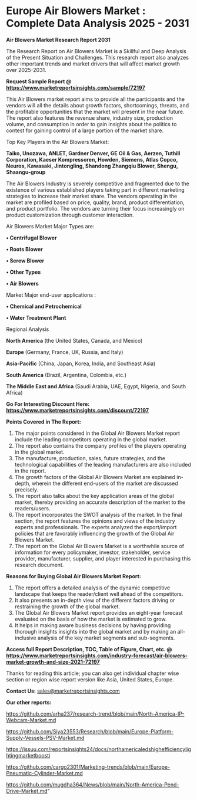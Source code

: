   # Europe Air Blowers Market : Complete Data Analysis 2025 - 2031

<strong>Air Blowers Market Research Report 2031</strong>

The Research Report on Air Blowers Market is a Skillful and Deep Analysis of the Present Situation and Challenges. This research report also analyzes other important trends and market drivers that will affect market growth over 2025-2031.

<strong>Request Sample Report @ <a href=https://www.marketreportsinsights.com/sample/72197>https://www.marketreportsinsights.com/sample/72197</a></strong>

This Air Blowers market report aims to provide all the participants and the vendors will all the details about growth factors, shortcomings, threats, and the profitable opportunities that the market will present in the near future. The report also features the revenue share, industry size, production volume, and consumption in order to gain insights about the politics to contest for gaining control of a large portion of the market share.

Top Key Players in the Air Blowers Market:

<strong>Taiko, Unozawa, ANLET, Gardner Denver, GE Oil & Gas, Aerzen, Tuthill Corporation, Kaeser Kompressoren, Howden, Siemens, Atlas Copco, Neuros, Kawasaki, Jintongling, Shandong Zhangqiu Blower, Shengu, Shaangu-group</strong>

The Air Blowers Industry is severely competitive and fragmented due to the existence of various established players taking part in different marketing strategies to increase their market share. The vendors operating in the market are profiled based on price, quality, brand, product differentiation, and product portfolio. The vendors are turning their focus increasingly on product customization through customer interaction.

Air Blowers Market Major Types are:

<strong>• Centrifugal Blower

• Roots Blower

• Screw Blower

• Other Types

• Air Blowers</strong>

Market Major end-user applications :

<strong>• Chemical and Petrochemical

• Water Treatment Plant</strong>

Regional Analysis

</u><strong><b>North America</b></strong> (the United States, Canada, and Mexico)

<strong><b>Europe </b></strong>(Germany, France, UK, Russia, and Italy)

<strong><b>Asia-Pacific</b></strong> (China, Japan, Korea, India, and Southeast Asia)

<strong><b>South America</b></strong> (Brazil, Argentina, Colombia, etc.)

<strong><b>The Middle East and Africa</b></strong> (Saudi Arabia, UAE, Egypt, Nigeria, and South Africa)

<strong>Go For Interesting Discount Here: <a href=https://www.marketreportsinsights.com/discount/72197>https://www.marketreportsinsights.com/discount/72197</a></strong>

<strong>Points Covered in The Report:</strong>
<ol>
  <li>The major points considered in the Global Air Blowers Market report include the leading competitors operating in the global market.</li>
  <li>The report also contains the company profiles of the players operating in the global market.</li>
  <li>The manufacture, production, sales, future strategies, and the technological capabilities of the leading manufacturers are also included in the report.</li>
  <li>The growth factors of the Global Air Blowers Market are explained in-depth, wherein the different end-users of the market are discussed precisely.</li>
  <li>The report also talks about the key application areas of the global market, thereby providing an accurate description of the market to the readers/users.</li>
  <li>The report incorporates the SWOT analysis of the market. In the final section, the report features the opinions and views of the industry experts and professionals. The experts analyzed the export/import policies that are favorably influencing the growth of the Global Air Blowers Market.</li>
  <li>The report on the Global Air Blowers Market is a worthwhile source of information for every policymaker, investor, stakeholder, service provider, manufacturer, supplier, and player interested in purchasing this research document.</li>
</ol>
<strong>Reasons for Buying Global Air Blowers Market Report:</strong>

<ol>
  <li>The report offers a detailed analysis of the dynamic competitive landscape that keeps the reader/client well ahead of the competitors.</li>
  <li>It also presents an in-depth view of the different factors driving or restraining the growth of the global market.</li>
  <li>The Global Air Blowers Market report provides an eight-year forecast evaluated on the basis of how the market is estimated to grow.</li>
  <li>It helps in making aware business decisions by having providing thorough insights insights into the global market and by making an all-inclusive analysis of the key market segments and sub-segments.</li>
</ol>
<strong>Access full Report Description, TOC, Table of Figure, Chart, etc. @ <a href=https://www.marketreportsinsights.com/industry-forecast/air-blowers-market-growth-and-size-2021-72197>https://www.marketreportsinsights.com/industry-forecast/air-blowers-market-growth-and-size-2021-72197</a></strong>


Thanks for reading this article; you can also get individual chapter wise section or region wise report version like Asia, United States, Europe.

<strong>Contact Us:</strong>
sales@marketreportsinsights.com

<strong>Our other reports:</strong>

<a href=https://github.com/arha237/research-trend/blob/main/North-America-IP-Webcam-Market.md>https://github.com/arha237/research-trend/blob/main/North-America-IP-Webcam-Market.md</a>

<a href=https://github.com/Siya23553/Research/blob/main/Europe-Platform-Supply-Vessels-PSV-Market.md>https://github.com/Siya23553/Research/blob/main/Europe-Platform-Supply-Vessels-PSV-Market.md</a>

<a href=https://issuu.com/reportsinsights24/docs/northamericaledshighefficiencylightingmarketboosti>https://issuu.com/reportsinsights24/docs/northamericaledshighefficiencylightingmarketboosti</a>

<a href=https://github.com/cargo2301/Marketing-trends/blob/main/Europe-Pneumatic-Cylinder-Market.md>https://github.com/cargo2301/Marketing-trends/blob/main/Europe-Pneumatic-Cylinder-Market.md</a>

<a href=https://github.com/mugdha364/News/blob/main/North-America-Pend-Drive-Market.md>https://github.com/mugdha364/News/blob/main/North-America-Pend-Drive-Market.md</a>"
